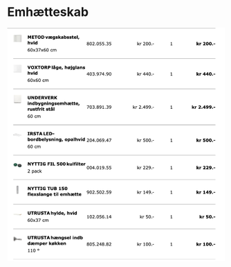 # Emhætteskab

![](BearImages/1285BA17-11D9-4E0E-9E98-5BD3E89BD097-84687-000008FE2281494F/237D7D13-07CB-42DC-A406-828CF876CC98.png)

<!-- {BearID:4C82C6F0-9E7B-4A40-96B3-3729DA18DB85-84687-000008FE21A55E98} -->
